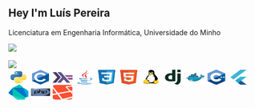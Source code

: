 ## Hey I'm Luís Pereira
Licenciatura em Engenharia Informática, 
Universidade do Minho 

  <p float="left">
  <a href="https://github.com/lumafepe">
  <img src="https://github-readme-stats.vercel.app/api?username=lumafepe&show_icons=true&theme=dracula&include_all_commits=true&count_private=tru" height="180em"/>
    </div>
  </a>
</p>
  
  
<div align="left">
  <a href="https://github.com/lumafepe">
  <img height="141em" src="https://github-readme-stats.vercel.app/api/top-langs/?username=lumafepe&layout=compact&langs_count=7&theme=dracula"/>
</a>
    </div>
  
  
  
  <div style="display: inline_block"><pt>
  <img align="center" alt="luis-python" height="30" width="40" src="https://github.com/devicons/devicon/blob/master/icons/python/python-original.svg">
  <img align="center" alt="luis-c" height="30" width="40" src="https://github.com/devicons/devicon/blob/master/icons/c/c-original.svg">
  <img align="center" alt="luis-haskell" height="30" width="40" src="https://github.com/devicons/devicon/blob/master/icons/haskell/haskell-original.svg">
  <img align="center" alt="luis-java" height="30" width="40" src="https://github.com/devicons/devicon/blob/master/icons/java/java-original.svg">
  <img align="center" alt="luis-css" height="30" width="40" src="https://github.com/devicons/devicon/blob/master/icons/css3/css3-original.svg">
  <img align="center" alt="luis-css" height="30" width="40" src="https://github.com/devicons/devicon/blob/master/icons/html5/html5-original.svg">
  <img align="center" alt="luis-php" height="30" width="40" src="https://github.com/devicons/devicon/blob/master/icons/linux/linux-original.svg">
  <img align="center" alt="luis-php" height="30" width="40" src="https://github.com/devicons/devicon/blob/master/icons/django/django-plain.svg">
  <img align="center" alt="luis-php" height="30" width="40" src="https://github.com/devicons/devicon/blob/master/icons/docker/docker-original.svg">
  <img align="center" alt="luis-php" height="30" width="40" src="https://github.com/devicons/devicon/blob/master/icons/cplusplus/cplusplus-original.svg">
  <img align="center" alt="luis-php" height="30" width="40" src="https://github.com/devicons/devicon/blob/master/icons/flutter/flutter-original.svg">
  <img align="center" alt="luis-php" height="30" width="40" src="https://github.com/devicons/devicon/blob/master/icons/dart/dart-original.svg">
  <img align="center" alt="luis-php" height="30" width="40" src="https://github.com/devicons/devicon/blob/master/icons/php/php-original.svg">
  <img align="center" alt="luis-php" height="30" width="40" src="https://github.com/devicons/devicon/blob/master/icons/laravel/laravel-plain.svg">
  
 
  </div>

